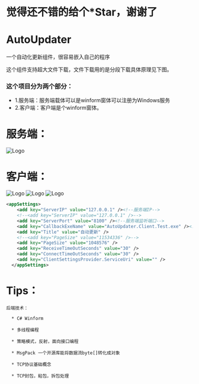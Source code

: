 # 觉得还不错的给个*Star，谢谢了
# AutoUpdater
一个自动化更新组件，很容易嵌入自己的程序

这个组件支持超大文件下载，文件下载用的是分段下载具体原理见下图。
### 这个项目分为两个部分：
* 1.服务端：服务端载体可以是winform窗体可以注册为Windows服务
* 2.客户端：客户端是个winform窗体。

# 服务端：

![Logo](https://github.com/HanJunJun/AutoUpdater/blob/master/Client/AutoUpdater.Client.Test/demo3.png)

# 客户端：

![Logo](https://github.com/HanJunJun/AutoUpdater/blob/master/Client/AutoUpdater.Client.Test/demo1.png)
![Logo](https://github.com/HanJunJun/AutoUpdater/blob/master/Client/AutoUpdater.Client.Test/demo2.png)
![Logo](https://github.com/HanJunJun/AutoUpdater/blob/master/Client/AutoUpdater.Client.Test/客户端主动请求服务器文件逻辑流程.png)
```xml
<appSettings>
    <add key="ServerIP" value="127.0.0.1" /><!--服务端IP-->
    <!--<add key="ServerIP" value="127.0.0.1" />-->
    <add key="ServerPort" value="8100" /><!--服务端监听端口-->
    <add key="CallbackExeName" value="AutoUpdater.Client.Test.exe" /><!--客户端更新完成之后要启动的你的主程序-->
    <add key="Title" value="自动更新" />
    <!--<add key="PageSize" value="11534336" />-->
    <add key="PageSize" value="1048576" />
    <add key="ReceiveTimeOutSeconds" value="30" />
    <add key="ConnectTimeOutSeconds" value="30" />
    <add key="ClientSettingsProvider.ServiceUri" value="" />
  </appSettings>
```
# Tips：

    后端技术：
	
      * C# Winform
	  
	  * 多线程编程
	  
	  * 策略模式，反射，面向接口编程
      
      * MsgPack 一个开源库能将数据流byte[]转化成对象
	  
      * TCP协议基础概念

      * TCP封包，粘包，拆包处理